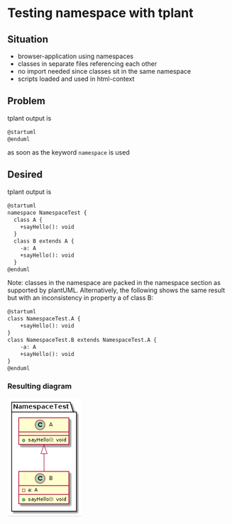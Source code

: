 # Testing namespace with tplant
## Situation
- browser-application using namespaces
- classes in separate files referencing each other
- no import needed since classes sit in the same namespace
- scripts loaded and used in html-context
## Problem
tplant output is
```
@startuml
@enduml
```
as soon as the keyword `namespace` is used
## Desired
tplant output is
```
@startuml
namespace NamespaceTest {
  class A {
    +sayHello(): void
  }
  class B extends A {
    -a: A
    +sayHello(): void
  }
@enduml
```
Note: classes in the namespace are packed in the namespace section as supported by plantUML. Alternatively, the following shows the same result but with an inconsistency in property a of class B:
```
@startuml
class NamespaceTest.A {
    +sayHello(): void
}
class NamespaceTest.B extends NamespaceTest.A {
    -a: A
    +sayHello(): void
}
@enduml
```
### Resulting diagram
![Diagram](Diagram.png)
